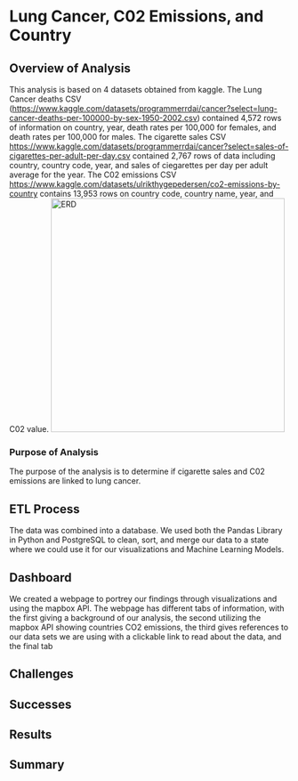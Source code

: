 # Lung Cancer, C02 Emissions, and Country #

## Overview of Analysis ##
This analysis is based on 4 datasets obtained from kaggle. The Lung Cancer deaths CSV (https://www.kaggle.com/datasets/programmerrdai/cancer?select=lung-cancer-deaths-per-100000-by-sex-1950-2002.csv) contained 4,572 rows of information on country, year, death rates per 100,000 for females, and death rates per 100,000 for males. The cigarette sales CSV https://www.kaggle.com/datasets/programmerrdai/cancer?select=sales-of-cigarettes-per-adult-per-day.csv contained 2,767 rows of data including country, country code, year, and sales of ciegarettes per day per adult average for the year. The C02 emissions CSV https://www.kaggle.com/datasets/ulrikthygepedersen/co2-emissions-by-country contains 13,953 rows on country code, country name, year, and C02 value.
<img width="420" alt="ERD" src="https://user-images.githubusercontent.com/116980760/228714731-8928cd95-c304-4920-9285-df3f3ea223ba.PNG">


### Purpose of Analysis ###
The purpose of the analysis is to determine if cigarette sales and C02 emissions are linked to lung cancer.  

## ETL Process ##
The data was combined into a database. We used both the Pandas Library in Python and PostgreSQL to clean, sort, and merge our data to a state where we could use it for our visualizations and Machine Learning Models.

## Dashboard
We created a webpage to portrey our findings through visualizations and using the mapbox API. The webpage has different tabs of information, with the first giving a background of our analysis, the second utilizing the mapbox API showing countries CO2 emissions, the third gives references to our data sets we are using with a clickable link to read about the data, and the final tab 


## Challenges

## Successes

## Results

## Summary
